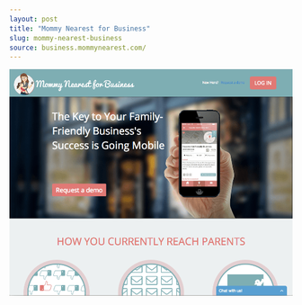 ```yaml
---
layout: post
title: "Mommy Nearest for Business"
slug: mommy-nearest-business
source: business.mommynearest.com/
---
```


<img src="/screenshots/mnb.png">
